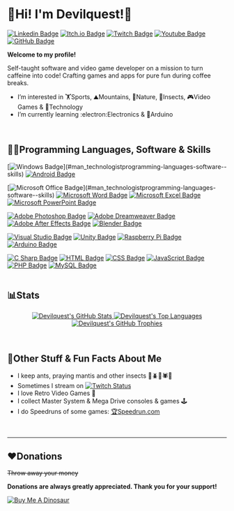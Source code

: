 # :metal:Hi! I'm Devilquest!:metal:
[![Linkedin Badge](https://img.shields.io/badge/Martí_Sellarés-0A66C2?style=flat&logo=linkedin&logoColor=white)](https://www.linkedin.com/in/martisellares)
[![Itch.io Badge](https://img.shields.io/badge/Devilquest-FA5C5C?style=flat&logo=itch.io&logoColor=white)](https://devilquest.itch.io)
[![Twitch Badge](https://img.shields.io/badge/Devilquest-6441a5?style=flat&logo=twitch&logoColor=white)](https://www.twitch.tv/devilquest)
[![Youtube Badge](https://img.shields.io/badge/Devilquest-FF0000?style=flat&logo=youtube&logoColor=white)](https://youtube.com/@devilquest666)
[![GitHub Badge](https://img.shields.io/badge/Devilquest-181717?style=flat&logo=github&logoColor=white)](https://github.com/Devilquest)

**Welcome to my profile!**

Self-taught software and video game developer on a mission to turn caffeine into code! Crafting games and apps for pure fun during coffee breaks.
- I’m interested in :weight_lifting:Sports, :mountain:Mountains, :mushroom:Nature, :ant:Insects, :video_game:Video Games & :rocket:Technology
- I’m currently learning :electron:Electronics & :slot_machine:Arduino
<br>

## :man_technologist:Programming Languages, Software & Skills
[![Windows Badge](https://img.shields.io/badge/Windows_(Since_3.1)-0078D6?style=flat&logo=windows&logoColor=white)](#man_technologistprogramming-languages-software--skills)
[![Android Badge](https://img.shields.io/badge/Android-A4C639?style=flat&logo=android&logoColor=white)](#man_technologistprogramming-languages-software--skills)

[![Microsoft Office Badge](https://img.shields.io/badge/Microsoft_Office_(Since_4.2)-DC3E15?style=flat&logo=microsoft%20office&logoColor=white)](#man_technologistprogramming-languages-software--skills)
[![Microsoft Word Badge](https://img.shields.io/badge/Microsoft_Word-295391?style=flat&logo=microsoft%20word&logoColor=white)](#man_technologistprogramming-languages-software--skills)
[![Microsoft Excel Badge](https://img.shields.io/badge/Microsoft_Excel-1f6b41?style=flat&logo=microsoft%20excel&logoColor=white)](#man_technologistprogramming-languages-software--skills)
[![Microsoft PowerPoint Badge](https://img.shields.io/badge/Microsoft_PowerPoint-C44423?style=flat&logo=microsoft%20powerpoint&logoColor=white)](#man_technologistprogramming-languages-software--skills)

[![Adobe Photoshop Badge](https://img.shields.io/badge/Adobe_Photoshop-31A8FF?style=flat&logo=adobe%20photoshop&logoColor=white)](#man_technologistprogramming-languages-software--skills)
[![Adobe Dreamweaver Badge](https://img.shields.io/badge/Adobe_Dreamweaver-89EF08?style=flat&logo=adobe%20dreamweaver&logoColor=white)](#man_technologistprogramming-languages-software--skills)
[![Adobe After Effects Badge](https://img.shields.io/badge/Adobe_After_Effects-9999FF?style=flat&logo=adobe%20dreamweaver&logoColor=white)](#man_technologistprogramming-languages-software--skills)
[![Blender Badge](https://img.shields.io/badge/Blender-EA7600?style=flat&logo=blender&logoColor=white)](#man_technologistprogramming-languages-software--skills)

[![Visual Studio Badge](https://img.shields.io/badge/Visual_Studio-5C2D91?style=flat&logo=visual%20studio&logoColor=white)](#man_technologistprogramming-languages-software--skills)
[![Unity Badge](https://img.shields.io/badge/Unity_3D-181717?style=flat&logo=unity&logoColor=white)](#man_technologistprogramming-languages-software--skills)
[![Raspberry Pi Badge](https://img.shields.io/badge/Raspberry_Pi-C51A4A?style=flat&logo=raspberry%20pi&logoColor=white)](#man_technologistprogramming-languages-software--skills)
[![Arduino Badge](https://img.shields.io/badge/Arduino-00979D?style=flat&logo=arduino&logoColor=white)](#man_technologistprogramming-languages-software--skills)

[![C Sharp Badge](https://img.shields.io/badge/C_Sharp-239120?style=flat&logo=c%20sharp&logoColor=white)](#man_technologistprogramming-languages-software--skills)
[![HTML Badge](https://img.shields.io/badge/HTML-E34F26?style=flat&logo=html5&logoColor=white)](#man_technologistprogramming-languages-software--skills)
[![CSS Badge](https://img.shields.io/badge/CSS-1572B6?style=flat&logo=css3&logoColor=white)](#man_technologistprogramming-languages-software--skills)
[![JavaScript Badge](https://img.shields.io/badge/JavaScript-F7DF1E?style=flat&logo=javascript&logoColor=white)](#man_technologistprogramming-languages-software--skills)
[![PHP Badge](https://img.shields.io/badge/PHP-777BB4?style=flat&logo=php&logoColor=white)](#man_technologistprogramming-languages-software--skills)
[![MySQL Badge](https://img.shields.io/badge/MySQL-4479A1?style=flat&logo=mysql&logoColor=white)](#man_technologistprogramming-languages-software--skills)
<br>
<br>

## :bar_chart:Stats
<p align="center">
  <a href="#bar_chartstats">
    <img src="https://github-readme-stats.vercel.app/api?username=devilquest&theme=gotham&show_icons=true&rank_icon=percentile&hide=issues&include_all_commits=true" alt="Devilquest's GitHub Stats"/>
  </a>
  <a href="#bar_chartstats">
    <img src="https://github-readme-stats.vercel.app/api/top-langs/?username=devilquest&theme=gotham&layout=compact" alt="Devilquest's Top Languages"/>
  </a>
  <a href="#bar_chartstats">
    <img src="https://github-profile-trophy.vercel.app/?username=devilquest&theme=monokai&row=1&column=6" alt="Devilquest's GitHub Trophies"/>
  </a>
</p>
<br>

## :space_invader:Other Stuff & Fun Facts About Me
- I keep ants, praying mantis and other insects :ant::beetle::cricket::spider::scorpion:
- Sometimes I stream on [![Twitch Status](https://img.shields.io/twitch/status/devilquest?label=Twitch.tv&style=social)](https://www.twitch.tv/devilquest)
- I love Retro Video Games :blue_heart:
- I collect Master System & Mega Drive consoles & games :joystick:
- I do Speedruns of some games: [:trophy:Speedrun.com](https://www.speedrun.com/user/Devilquest)
<br>

------------

## :heart:Donations
~~Throw away your money~~

**Donations are always greatly appreciated. Thank you for your support!**

<a href="https://www.buymeacoffee.com/devilquest" target="_blank"><img src="https://i.imgur.com/RHHFQWs.png" alt="Buy Me A Dinosaur"  ></a>
